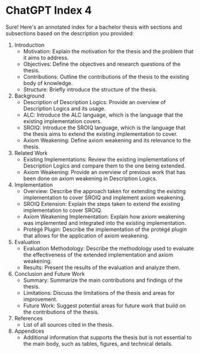 # ChatGPT Index 4

Sure! Here's an annotated index for a bachelor thesis with sections and subsections based on the description you provided:

1. Introduction
    - Motivation: Explain the motivation for the thesis and the problem that it aims to address.
    - Objectives: Define the objectives and research questions of the thesis.
    - Contributions: Outline the contributions of the thesis to the existing body of knowledge.
    - Structure: Briefly introduce the structure of the thesis.
2. Background
    - Description of Description Logics: Provide an overview of Description Logics and its usage.
    - ALC: Introduce the ALC language, which is the language that the existing implementation covers.
    - SROIQ: Introduce the SROIQ language, which is the language that the thesis aims to extend the existing implementation to cover.
    - Axiom Weakening: Define axiom weakening and its relevance to the thesis.
3. Related Work
    - Existing Implementations: Review the existing implementations of Description Logics and compare them to the one being extended.
    - Axiom Weakening: Provide an overview of previous work that has been done on axiom weakening in Description Logics.
4. Implementation
    - Overview: Describe the approach taken for extending the existing implementation to cover SROIQ and implement axiom weakening.
    - SROIQ Extension: Explain the steps taken to extend the existing implementation to cover SROIQ.
    - Axiom Weakening Implementation: Explain how axiom weakening was implemented and integrated into the existing implementation.
    - Protégé Plugin: Describe the implementation of the protégé plugin that allows for the application of axiom weakening.
5. Evaluation
    - Evaluation Methodology: Describe the methodology used to evaluate the effectiveness of the extended implementation and axiom weakening.
    - Results: Present the results of the evaluation and analyze them.
6. Conclusion and Future Work
    - Summary: Summarize the main contributions and findings of the thesis.
    - Limitations: Discuss the limitations of the thesis and areas for improvement.
    - Future Work: Suggest potential areas for future work that build on the contributions of the thesis.
7. References
    - List of all sources cited in the thesis.
8. Appendices
    - Additional information that supports the thesis but is not essential to the main body, such as tables, figures, and technical details.
